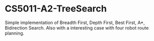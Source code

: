 # CS5011-A2-TreeSearch
Simple implementation of Breadth First, Depth First, Best First, A*, Bidirection Search.
Also with a interesting case with four robot route planning.
